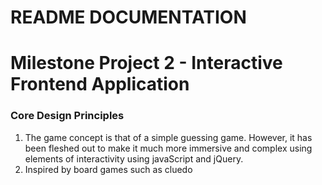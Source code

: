 # README DOCUMENTATION

# Milestone Project 2 - Interactive Frontend Application

### Core Design Principles
1. The game concept is that of a simple guessing game. However, it has been fleshed out to make it much more immersive and complex using elements of interactivity using javaScript and jQuery.
2. Inspired by board games such as cluedo 